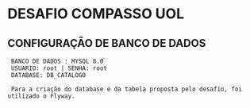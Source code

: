 # DESAFIO COMPASSO UOL

## CONFIGURAÇÃO DE BANCO DE DADOS
```
 BANCO DE DADOS : MYSQL 8.0
 USUARIO: root | SENHA: root
 DATABASE: DB_CATALOGO
 
 Para a criação do database e da tabela proposta pelo desafio, foi utilizado o Flyway.
 ```
